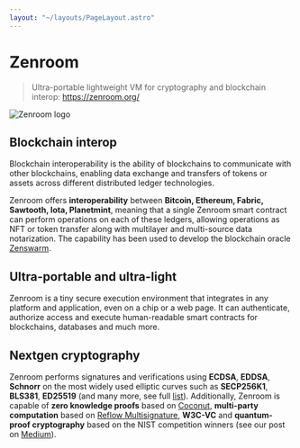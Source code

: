 ```yaml
---
layout: "~/layouts/PageLayout.astro"
---
```

# Zenroom

> Ultra-portable lightweight VM for cryptography and blockchain interop: https://zenroom.org/ 

![Zenroom logo](https://zenroom.org/wp-content/uploads/2019/11/zenroom.png)


## Blockchain interop
Blockchain interoperability is the ability of blockchains to communicate with other blockchains, enabling data exchange and transfers of tokens or assets across different distributed ledger technologies. 

Zenroom offers **interoperability** between **Bitcoin, Ethereum, Fabric, Sawtooth, Iota, Planetmint**, meaning that a single Zenroom smart contract can perform operations on each of these ledgers, allowing operations as NFT or token transfer along with multilayer and multi-source data notarization. The capability has been used to develop the blockchain oracle [Zenswarm](https://forkbomb.eu/products/zenswarm).

## Ultra-portable and ultra-light
Zenroom is a tiny secure execution environment that integrates in any platform and application, even on a chip or a web page. It can authenticate, authorize access and execute human-readable smart contracts for blockchains, databases and much more.


## Nextgen cryptography
Zenroom performs signatures and verifications using **ECDSA**, **EDDSA**, **Schnorr** on the most widely used elliptic curves such as **SECP256K1**, **BLS381**, **ED25519** (and many more, see full [list](https://github.com/dyne/Zenroom/blob/master/build/config.mk#L294-L297)). Additionally, Zenroom is capable of **zero knowledge proofs** based on [Coconut](https://arxiv.org/pdf/1802.07344.pdf), **multi-party computation** based on [Reflow Multisignature](https://ui.adsabs.harvard.edu/abs/2021arXiv210514527R/abstract), **W3C-VC** and **quantum-proof cryptography** based on the NIST competition winners (see our post on [Medium](https://medium.com/think-do-tank/quantum-proof-cryptography-e23b165b3bbd)).
